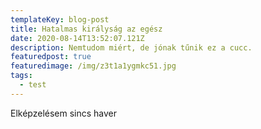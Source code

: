 ```yaml
---
templateKey: blog-post
title: Hatalmas királyság az egész
date: 2020-08-14T13:52:07.121Z
description: Nemtudom miért, de jónak tűnik ez a cucc.
featuredpost: true
featuredimage: /img/z3t1a1ygmkc51.jpg
tags:
  - test
---
```

Elképzelésem sincs haver